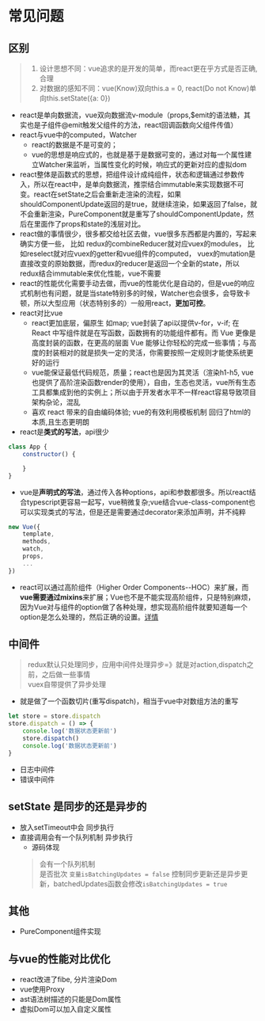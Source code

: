# 常见问题

## 区别
> 1. 设计思想不同：vue追求的是开发的简单，而react更在乎方式是否正确,合理<br>
> 2. 对数据的感知不同：vue(Know)双向this.a = 0, react(Do not Know)单向this.setState({a: 0})
- react是单向数据流，vue双向数据流v-module（props,$emit的语法糖，其实也是子组件@emit触发父组件的方法，react回调函数向父组件传值）
- react与vue中的computed，Watcher
   - react的数据是不是可变的；
   - vue的思想是响应式的，也就是基于是数据可变的，通过对每一个属性建立Watcher来监听，当属性变化的时候，响应式的更新对应的虚拟dom
- react整体是函数式的思想，把组件设计成纯组件，状态和逻辑通过参数传入，所以在react中，是单向数据流，推崇结合immutable来实现数据不可变。react在setState之后会重新走渲染的流程，如果shouldComponentUpdate返回的是true，就继续渲染，如果返回了false，就不会重新渲染，PureComponent就是重写了shouldComponentUpdate，然后在里面作了props和state的浅层对比。
- react做的事情很少，很多都交给社区去做，vue很多东西都是内置的，写起来确实方便一些， 比如 redux的combineReducer就对应vuex的modules， 比如reselect就对应vuex的getter和vue组件的computed， vuex的mutation是直接改变的原始数据，而redux的reducer是返回一个全新的state，所以redux结合immutable来优化性能，vue不需要
- react的性能优化需要手动去做，而vue的性能优化是自动的，但是vue的响应式机制也有问题，就是当state特别多的时候，Watcher也会很多，会导致卡顿，所以大型应用（状态特别多的）一般用react，**更加可控**。
- react对比vue
   - react更加底层，偏原生 如map; vue封装了api以提供v-for，v-if; 在 React 中写组件就是在写函数，函数拥有的功能组件都有。而 Vue 更像是高度封装的函数，在更高的层面 Vue 能够让你轻松的完成一些事情；与高度的封装相对的就是损失一定的灵活，你需要按照一定规则才能使系统更好的运行
   - vue能保证最低代码规范，质量；react也是因为其灵活（渲染h1-h5, vue也提供了高阶渲染函数render的使用），自由，生态也灵活，vue所有生态工具都集成到他的实例上；所以由于开发者水平不一样react容易导致项目架构杂论，混乱
   - 喜欢 react 带来的自由编码体验; vue的有效利用模板机制 回归了html的本质,且生态更明朗
- react是**类式的写法**，api很少
```js
class App {
    constructor() {

    }
}
```
- vue是**声明式的写法**，通过传入各种options，api和参数都很多。所以react结合typescript更容易一起写，vue稍微复杂;vue结合vue-class-component也可以实现类式的写法，但是还是需要通过decorator来添加声明，并不纯粹
```js
new Vue({
    template,
    methods,
    watch,
    props,
    ...
})
```
- react可以通过高阶组件（Higher Order Components--HOC）来扩展，而**vue需要通过mixins**来扩展；Vue也不是不能实现高阶组件，只是特别麻烦，因为Vue对与组件的option做了各种处理，想实现高阶组件就要知道每一个option是怎么处理的，然后正确的设置。[详情](http://hcysun.me/2018/01/05/%E6%8E%A2%E7%B4%A2Vue%E9%AB%98%E9%98%B6%E7%BB%84%E4%BB%B6/)

## 中间件
> redux默认只处理同步，应用中间件处理异步=》就是对action,dispatch之前，之后做一些事情<br>
> vuex自带提供了异步处理
- 就是做了一个函数切片(重写dispatch)，相当于vue中对数组方法的重写
```js
let store = store.dispatch
store.dispatch = () => {
    console.log('数据状态更新前')
    store.dispatch()
    console.log('数据状态更新前')
}
```
- 日志中间件
- 错误中间件
## setState 是同步的还是异步的
- 放入setTimeout中会 同步执行
- 直接调用会有一个队列机制 异步执行
   - 源码体现
   > 会有一个队列机制<br>
   > 是否批次 `变量isBatchingUpdates = false` 控制同步更新还是异步更新，batchedUpdates函数会修改`isBatchingUpdates = true`
## 其他
- PureComponent组件实现
## 与vue的性能对比优化
- react改进了fibe, 分片渲染Dom
- vue使用Proxy
- ast语法树描述的只能是Dom属性
- 虚拟Dom可以加入自定义属性